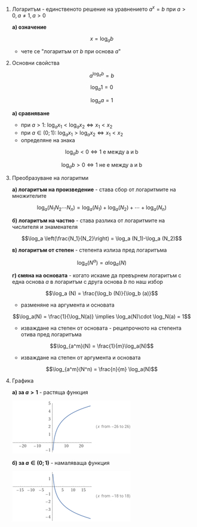 1. Логаритъм - единственото решение на уравнението $a^x = b$ при $a\gt 0, a\ne 1, a \gt 0$
	
	**а) означение**
	
	$$x = \log_a b$$
	- чете се "логаритъм от $b$ при основа $a$"

2. Основни свойства
	
	$$a^{\log_a b} = b$$
	
	$$\log_a 1 = 0$$
	
	$$\log_a a = 1$$
	
	**a) сравняване**
	- при $a\gt 1$: $\log_a x_1 \lt \log_a x_2 \iff x_1 \lt x_2$
	- при $a \in (0;1)$: $\log_a x_1 \gt \log_a x_2 \iff x_1 \lt x_2$
	- определяне на знака
	
	$$\log_a b \lt 0 \iff 1 \text{ е между a и b}$$
	
	$$\log_a b \gt 0 \iff 1 \text{ не е между a и b}$$

3. Преобразуване на логаритми
	
	**а) логаритъм на произведение** - става сбор от логаритмите на множителите
	
	$$\log_a (N_1N_2\cdots N_n) = \log_a (N_1) + \log_a (N_2) + \cdots + \log_a (N_n)$$
	
	**б) логаритъм на частно** - става разлика от логаритмите на числителя и знаменателя
	
	$$\log_a \left(\frac{N_1}{N_2}\right) = \log_a (N_1)-\log_a (N_2)$$
	
	**в) логаритъм от степен** - степента излиза пред логаритъма
	
	$$\log_a (N^\alpha) = \alpha \log_a (N)$$
	
	**г) смяна на основата** - когато искаме да превърнем логаритъм с една основа $a$ в логаритъм с друга основа $b$ по наш избор
	
	$$\log_a (N) = \frac{\log_b (N)}{\log_b (a)}$$
	
	- разменяне на аргумента и основата
	
	$$\log_a(N) = \frac{1}{\log_N(a)} \implies \log_a(N)\cdot \log_N(a) = 1$$
	
	- изваждане на степен от основата - реципрочното на степента отива пред логаритъма
	
	$$\log_{a^m}(N) = \frac{1}{m}\log_a(N)$$
	
	- изваждане на степен от аргумента и основата
	
	$$\log_{a^m}(N^n) = \frac{n}{m} \log_a(N)$$

4. Графика
	
	**а) за $a \gt 1$** - растяща функция
	
	![log a greater than 1](Resources/log%20a%20greater%20than%201.gif)
	
	**б) за $a \in (0;1)$** - намаляваща функция
	
	![log a less than 1](Resources/log%20a%20less%20than%201.gif)